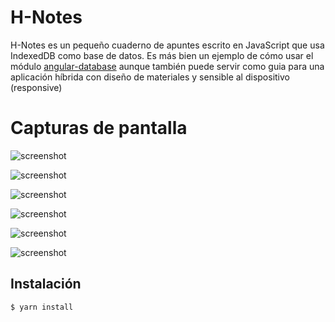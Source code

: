 # H-Notes

H-Notes es un pequeño cuaderno de apuntes escrito en JavaScript que usa IndexedDB como base de datos. Es más bien un ejemplo de cómo usar el módulo [angular-database](https://yarnpkg.com/en/package/angular-database) aunque también puede servir como guia para una aplicación híbrida con diseño de materiales y sensible al dispositivo (responsive)

# Capturas de pantalla

![screenshot](https://jmouriz.github.io/resources/images/screenshots/notes-1.png)

![screenshot](https://jmouriz.github.io/resources/images/screenshots/notes-2.png)

![screenshot](https://jmouriz.github.io/resources/images/screenshots/notes-3.png)

![screenshot](https://jmouriz.github.io/resources/images/screenshots/notes-4.png)

![screenshot](https://jmouriz.github.io/resources/images/screenshots/notes-5.png)

![screenshot](https://jmouriz.github.io/resources/images/screenshots/notes-6.png)

## Instalación

```
$ yarn install
```
